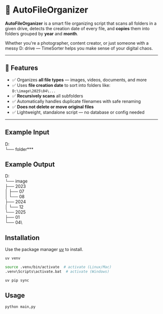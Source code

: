 # 📂 AutoFileOrganizer

**AutoFileOrganizer** is a smart file organizing script that scans all folders in a given drive, detects the creation date of every file, and **copies** them into folders grouped by **year** and **month**.

Whether you're a photographer, content creator, or just someone with a messy D: drive — TimeSorter helps you make sense of your digital chaos.

---

## 🔧 Features

- ✅ Organizes **all file types** — images, videos, documents, and more
- ✅ Uses **file creation date** to sort into folders like:  
  `D:\image\2025\04\...`
- ✅ **Recursively scans** all subfolders
- ✅ Automatically handles duplicate filenames with safe renaming
- ✅ **Does not delete or move original files**
- ✅ Lightweight, standalone script — no database or config needed

---


## Example Input
D:\
└── folder\***

## Example Output
D:\
└── image\
    ├── 2023\
    │   ├── 07\
    │   └── 08\
    ├── 2024\
    │   └── 12\
    └── 2025\
        ├── 01\
        └── 04\

## Installation

Use the package manager [uv](https://docs.astral.sh/uv/getting-started/installation/) to install.

```bash
uv venv   

source .venv/bin/activate  # activate (Linux/Mac) 
.venv\Scripts\activate.bat  # activate (Windows)

uv pip sync
```

## Usage

```python
python main,py
```